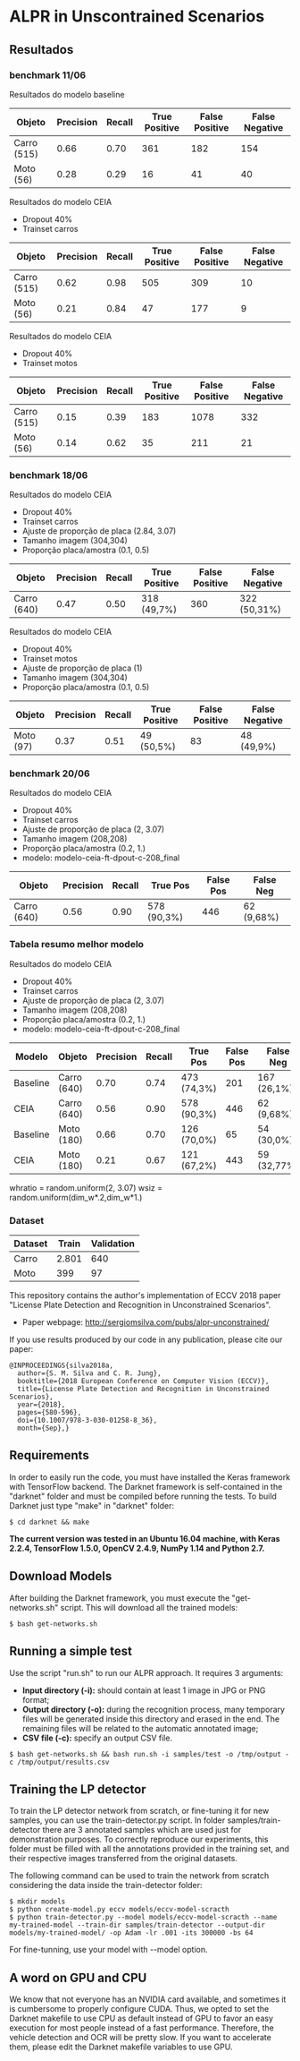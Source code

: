 # ALPR in Unscontrained Scenarios

## Resultados
### benchmark 11/06
Resultados do modelo baseline

Objeto | Precision | Recall | True Positive | False Positive | False Negative
------------ | --------- | ------------- | --------- | ------------- | -------------
Carro (515) | 0.66 | 0.70 | 361 | 182 | 154
Moto (56) | 0.28 | 0.29 | 16 | 41 | 40

Resultados do modelo CEIA 
* Dropout 40%
* Trainset carros

Objeto | Precision | Recall | True Positive | False Positive | False Negative
------------ | --------- | ------------- | --------- | ------------- | -------------
Carro (515) | 0.62 | 0.98 | 505 | 309 | 10
Moto (56) | 0.21 | 0.84 | 47 | 177 | 9

Resultados do modelo CEIA  
* Dropout 40%
* Trainset motos

Objeto | Precision | Recall | True Positive | False Positive | False Negative
------------ | --------- | ------------- | --------- | ------------- | -------------
Carro (515) | 0.15 | 0.39 | 183 | 1078 | 332
Moto (56) | 0.14 | 0.62 | 35 | 211 | 21

### benchmark 18/06
Resultados do modelo CEIA 
* Dropout 40%
* Trainset carros
* Ajuste de proporção de placa (2.84, 3.07)
* Tamanho imagem (304,304)
* Proporção placa/amostra (0.1, 0.5)

Objeto | Precision | Recall | True Positive | False Positive | False Negative
------------ | --------- | ------------- | --------- | ------------- | -------------
Carro (640) | 0.47 | 0.50 | 318 (49,7%) | 360 | 322 (50,31%)


Resultados do modelo CEIA  
* Dropout 40%
* Trainset motos
* Ajuste de proporção de placa (1)
* Tamanho imagem (304,304)
* Proporção placa/amostra (0.1, 0.5)

Objeto | Precision | Recall | True Positive | False Positive | False Negative
------------ | --------- | ------------- | --------- | ------------- | -------------
Moto (97) | 0.37 | 0.51 | 49 (50,5%) | 83 | 48 (49,9%)

### benchmark 20/06
Resultados do modelo CEIA 
* Dropout 40%
* Trainset carros
* Ajuste de proporção de placa (2, 3.07)
* Tamanho imagem (208,208)
* Proporção placa/amostra (0.2, 1.)
* modelo: modelo-ceia-ft-dpout-c-208_final


Objeto | Precision | Recall | True Pos | False Pos | False Neg
------------ | --------- | -------- | --------- | ------------- | -------------
Carro (640) | 0.56 | 0.90 | 578 (90,3%) | 446 | 62 (9,68%)


### Tabela resumo melhor modelo 
Resultados do modelo CEIA 
* Dropout 40%
* Trainset carros
* Ajuste de proporção de placa (2, 3.07)
* Tamanho imagem (208,208)
* Proporção placa/amostra (0.2, 1.)
* modelo: modelo-ceia-ft-dpout-c-208_final


Modelo | Objeto | Precision | Recall | True Pos | False Pos | False Neg
 ------| ------------ | --------- | ------------- | --------- | ------------- | -------------
Baseline | Carro (640) | 0.70 | 0.74 | 473 (74,3%) | 201 | 167 (26,1%)
CEIA | Carro (640) | 0.56 | 0.90 | 578 (90,3%) | 446 | 62 (9,68%)
Baseline | Moto (180) | 0.66 | 0.70 | 126 (70,0%) | 65 | 54 (30,0%)
CEIA | Moto (180) | 0.21 | 0.67 | 121 (67,2%) | 443 | 59 (32,77%)

whratio = random.uniform(2, 3.07)
wsiz = random.uniform(dim_w*.2,dim_w*1.)


### Dataset

Dataset | Train | Validation 
 ------| ------------ | --------- 
Carro | 2.801 | 640
Moto | 399 | 97


This repository contains the author's implementation of ECCV 2018 paper "License Plate Detection and Recognition in Unconstrained Scenarios".

* Paper webpage: http://sergiomsilva.com/pubs/alpr-unconstrained/

If you use results produced by our code in any publication, please cite our paper:

```
@INPROCEEDINGS{silva2018a,
  author={S. M. Silva and C. R. Jung}, 
  booktitle={2018 European Conference on Computer Vision (ECCV)}, 
  title={License Plate Detection and Recognition in Unconstrained Scenarios}, 
  year={2018}, 
  pages={580-596}, 
  doi={10.1007/978-3-030-01258-8_36}, 
  month={Sep},}
```

## Requirements

In order to easily run the code, you must have installed the Keras framework with TensorFlow backend. The Darknet framework is self-contained in the "darknet" folder and must be compiled before running the tests. To build Darknet just type "make" in "darknet" folder:

```shellscript
$ cd darknet && make
```

**The current version was tested in an Ubuntu 16.04 machine, with Keras 2.2.4, TensorFlow 1.5.0, OpenCV 2.4.9, NumPy 1.14 and Python 2.7.**

## Download Models

After building the Darknet framework, you must execute the "get-networks.sh" script. This will download all the trained models:

```shellscript
$ bash get-networks.sh
```

## Running a simple test

Use the script "run.sh" to run our ALPR approach. It requires 3 arguments:
* __Input directory (-i):__ should contain at least 1 image in JPG or PNG format;
* __Output directory (-o):__ during the recognition process, many temporary files will be generated inside this directory and erased in the end. The remaining files will be related to the automatic annotated image;
* __CSV file (-c):__ specify an output CSV file.

```shellscript
$ bash get-networks.sh && bash run.sh -i samples/test -o /tmp/output -c /tmp/output/results.csv
```

## Training the LP detector

To train the LP detector network from scratch, or fine-tuning it for new samples, you can use the train-detector.py script. In folder samples/train-detector there are 3 annotated samples which are used just for demonstration purposes. To correctly reproduce our experiments, this folder must be filled with all the annotations provided in the training set, and their respective images transferred from the original datasets.

The following command can be used to train the network from scratch considering the data inside the train-detector folder:

```shellscript
$ mkdir models
$ python create-model.py eccv models/eccv-model-scracth
$ python train-detector.py --model models/eccv-model-scracth --name my-trained-model --train-dir samples/train-detector --output-dir models/my-trained-model/ -op Adam -lr .001 -its 300000 -bs 64
```

For fine-tunning, use your model with --model option.

## A word on GPU and CPU

We know that not everyone has an NVIDIA card available, and sometimes it is cumbersome to properly configure CUDA. Thus, we opted to set the Darknet makefile to use CPU as default instead of GPU to favor an easy execution for most people instead of a fast performance. Therefore, the vehicle detection and OCR will be pretty slow. If you want to accelerate them, please edit the Darknet makefile variables to use GPU.
